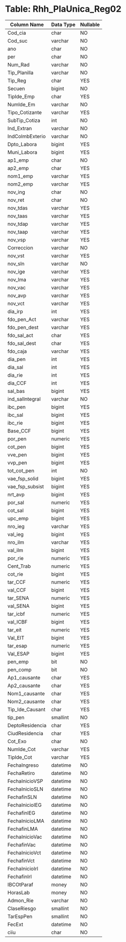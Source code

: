 # Table: Rhh_PlaUnica_Reg02

| Column Name | Data Type | Nullable |
|-------------|-----------|----------|
| Cod_cia | char | NO |
| Cod_suc | varchar | NO |
| ano | char | NO |
| per | char | NO |
| Num_Rad | varchar | NO |
| Tip_Planilla | varchar | NO |
| Tip_Reg | char | YES |
| Secuen | bigint | NO |
| TipIde_Emp | char | YES |
| NumIde_Em | varchar | NO |
| Tipo_Cotizante | varchar | YES |
| SubTip_Cotiza | int | NO |
| Ind_Extran | varchar | NO |
| IndColmbExterio | varchar | NO |
| Dpto_Labora | bigint | YES |
| Muni_Labora | bigint | YES |
| ap1_emp | char | NO |
| ap2_emp | char | YES |
| nom1_emp | varchar | YES |
| nom2_emp | varchar | YES |
| nov_ing | char | NO |
| nov_ret | char | NO |
| nov_tdas | varchar | YES |
| nov_taas | varchar | YES |
| nov_tdap | varchar | YES |
| nov_taap | varchar | YES |
| nov_vsp | varchar | YES |
| Correccion | varchar | NO |
| nov_vst | varchar | YES |
| nov_sln | varchar | NO |
| nov_ige | varchar | YES |
| nov_lma | varchar | YES |
| nov_vac | varchar | YES |
| nov_avp | varchar | YES |
| nov_vct | varchar | YES |
| dia_irp | int | YES |
| fdo_pen_Act | varchar | YES |
| fdo_pen_dest | varchar | YES |
| fdo_sal_act | char | YES |
| fdo_sal_dest | char | YES |
| fdo_caja | varchar | YES |
| dia_pen | int | YES |
| dia_sal | int | YES |
| dia_rie | int | YES |
| dia_CCF | int | YES |
| sal_bas | bigint | YES |
| ind_salIntegral | varchar | NO |
| ibc_pen | bigint | YES |
| ibc_sal | bigint | YES |
| ibc_rie | bigint | YES |
| Base_CCF | bigint | YES |
| por_pen | numeric | YES |
| cot_pen | bigint | YES |
| vve_pen | bigint | YES |
| vvp_pen | bigint | YES |
| tot_cot_pen | int | NO |
| vae_fsp_solid | bigint | YES |
| vae_fsp_subsist | bigint | YES |
| nrt_avp | bigint | YES |
| por_sal | numeric | YES |
| cot_sal | bigint | YES |
| upc_emp | bigint | YES |
| nro_ieg | varchar | YES |
| val_ieg | bigint | YES |
| nro_ilm | varchar | YES |
| val_ilm | bigint | YES |
| por_rie | numeric | YES |
| Cent_Trab | numeric | YES |
| cot_rie | bigint | YES |
| tar_CCF | numeric | YES |
| val_CCF | bigint | YES |
| tar_SENA | numeric | YES |
| val_SENA | bigint | YES |
| tar_icbf | numeric | YES |
| val_ICBF | bigint | YES |
| tar_eit | numeric | YES |
| Val_EIT | bigint | YES |
| tar_esap | numeric | YES |
| Val_ESAP | bigint | YES |
| pen_emp | bit | NO |
| pen_comp | bit | NO |
| Ap1_causante | char | YES |
| Ap2_causante | char | YES |
| Nom1_causante | char | YES |
| Nom2_causante | char | YES |
| Tip_Ide_Causant | char | YES |
| tip_pen | smallint | NO |
| DeptoResidencia | char | YES |
| CiudResidencia | char | YES |
| Cot_Exo | char | NO |
| NumIde_Cot | varchar | YES |
| TipIde_Cot | varchar | YES |
| FechaIngreso | datetime | NO |
| FechaRetiro | datetime | NO |
| FechaInicioVSP | datetime | NO |
| FechaInicioSLN | datetime | NO |
| FechafinSLN | datetime | NO |
| FechaInicioIEG | datetime | NO |
| FechafinIEG | datetime | NO |
| FechaInicioLMA | datetime | NO |
| FechafinLMA | datetime | NO |
| FechaInicioVac | datetime | NO |
| FechafinVac | datetime | NO |
| FechaInicioVct | datetime | NO |
| FechafinVct | datetime | NO |
| FechaInicioIrl | datetime | NO |
| FechafinIrl | datetime | NO |
| IBCOtParaf | money | NO |
| HorasLab | money | NO |
| Admon_Rie | varchar | NO |
| ClaseRiesgo | smallint | NO |
| TarEspPen | smallint | NO |
| FecExt | datetime | NO |
| ciiu | char | NO |
